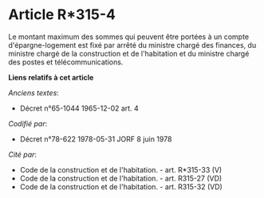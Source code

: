 # Article R*315-4

Le montant maximum des sommes qui peuvent être portées à un compte d'épargne-logement est fixé par arrêté du ministre chargé
des finances, du ministre chargé de la construction et de l'habitation et du ministre chargé des postes et
télécommunications.

**Liens relatifs à cet article**

_Anciens textes_:

  - Décret n°65-1044 1965-12-02 art. 4

_Codifié par_:

  - Décret n°78-622 1978-05-31 JORF 8 juin 1978

_Cité par_:

  - Code de la construction et de l'habitation. - art. R*315-33 (V)
  - Code de la construction et de l'habitation. - art. R315-27 (VD)
  - Code de la construction et de l'habitation. - art. R315-32 (VD)
